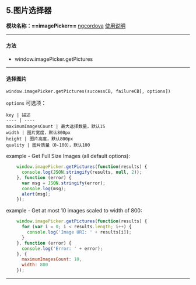 ## 5.图片选择器
**模块名称：==imagePicker==**
[ngcordova](http://ngcordova.com/docs/plugins/imagePicker)
[使用说明](https://github.com/wymsee/cordova-imagePicker)

****

#### 方法
* window.imagePicker.getPictures

****

#### 选择图片
`window.imagePicker.getPictures(successCB, failureCB[, options])`

`options` 可选项：

    key | 描述
    ---- | ----
    maximumImagesCount | 最大选择数量，默认15
    width | 图片宽度，默认800px
    height | 图片高度，默认800px
    quality | 图片质量（0-100），默认100


example - Get Full Size Images (all default options):

```js
    window.imagePicker.getPictures(function(results) {
      console.log(JSON.stringify(results, null, 2));
    }, function (error) {
      var msg = JSON.stringify(error);
      console.log(msg);
      alert(msg);
    });
```

example - Get at most 10 images scaled to width of 800:

```js
    window.imagePicker.getPictures(function(results) {
      for (var i = 0; i < results.length; i++) {
        console.log('Image URI: ' + results[i]);
      }
    }, function (error) {
      console.log('Error: ' + error);
    }, {
      maximumImagesCount: 10,
      width: 800
    });
```

****


